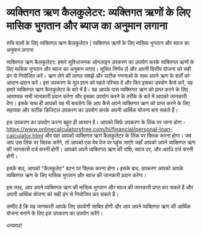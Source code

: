 व्यक्तिगत ऋण कैलकुलेटर: व्यक्तिगत ऋणों के लिए मासिक भुगतान और ब्याज का अनुमान लगाना
===================================================================================

रुचि वालों के लिए व्यक्तिगत ऋण कैलकुलेटर | व्यक्तिगत ऋणों के लिए मासिक भुगतान और ब्याज का अनुमान लगाना

व्यक्तिगत ऋण कैलकुलेटर: हमारे सुविधाजनक ऑनलाइन उपकरण का उपयोग करके व्यक्तिगत ऋणों के लिए मासिक भुगतान और ब्याज का अनुमान लगाएं। सूचित निर्णय लें और अपनी वित्तीय योजना को सही ढंग से नियोजित करें। ऋण लेने की लागत समझें और सटीक गणनाओं के साथ अपने ऋण के शर्तों को आदान-प्रदान करें। इस उपकरण के मूल ज्ञान को पहले परिचय दें और फिर इसका उपयोग कैसे करें, यह हमारे व्यक्तिगत ऋण कैलकुलेटर के बारे में है। यह आपके पास व्यक्तिगत ऋण को प्राप्त करने के लिए आवश्यक सभी जानकारी प्रदान करेगा और इसका उपयोग करने के तरीके के बारे में आपको जानकारी देगा। इसके साथ ही आपको यह भी बतायेगा कि आप कैसे अपने व्यक्तिगत ऋण को प्राप्त करने के लिए सहायक और सटीक डिजिटल उपकरण का उपयोग करके अपनी आर्थिक योजना बना सकते हैं।

इस उपकरण का उपयोग करना बहुत ही आसान है। आपको सिर्फ उपकरण के लिंक पर जाना होगा - <https://www.onlinecalculatorsfree.com/hi/financial/personal-loan-calculator.html> और वहां आपको व्यक्तिगत ऋण कैलकुलेटर के लिंक पर क्लिक करना होगा। जब आप उस लिंक पर क्लिक करेंगे, तो आपको एक वेब पेज पर पहुंच जाएंगे जहाँ आपको अपने व्यक्तिगत ऋण की जानकारी दर्ज करनी होगी। आपको अपने व्यक्तिगत ऋण की राशि, ब्याज दर, और अवधि दर्ज करनी होगी।

इसके बाद, आपको "कैलकुलेट" बटन पर क्लिक करना होगा। इसके बाद, उपकरण आपको आपके व्यक्तिगत ऋण के लिए मासिक भुगतान और ब्याज की जानकारी प्रदान करेगा।

इस तरह, आप अपने व्यक्तिगत ऋण की मासिक भुगतान और ब्याज की जानकारी प्राप्त कर सकते हैं और अपनी आर्थिक योजना को सही ढंग से नियोजित कर सकते हैं।

उम्मीद है कि यह जानकारी आपके लिए उपयोगी साबित होगी और आप अपने व्यक्तिगत ऋण की आर्थिक योजना बनाने के लिए इस उपकरण का उपयोग करेंगे।

धन्यवाद!